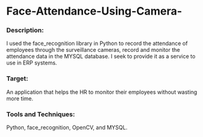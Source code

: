 # Face-Attendance-Using-Camera-
<h3>Description:</h3> I used the face_recognition library in Python to record the attendance of employees through the surveillance cameras, record and monitor the attendance data in the MYSQL database. I seek to provide it as a service to use in ERP systems.
<h3>Target:</h3>  An application that helps the HR to monitor their employees without wasting more time.
<h3>Tools and Techniques:</h3> Python, face_recognition, OpenCV, and MYSQL.

